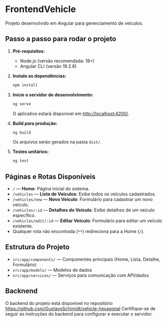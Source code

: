 # FrontendVehicle

Projeto desenvolvido em Angular para gerenciamento de veículos.

## Passo a passo para rodar o projeto

1. **Pré-requisitos:**
   - Node.js (versão recomendada: 18+)
   - Angular CLI (versão 19.2.8)

2. **Instale as dependências:**
   ```bash
   npm install
   ```

3. **Inicie o servidor de desenvolvimento:**
   ```bash
   ng serve
   ```
   O aplicativo estará disponível em [http://localhost:4200/](http://localhost:4200/).

4. **Build para produção:**
   ```bash
   ng build
   ```
   Os arquivos serão gerados na pasta `dist/`.

5. **Testes unitários:**
   ```bash
   ng test
   ```

## Páginas e Rotas Disponíveis

- `/` — **Home**: Página inicial do sistema.
- `/vehicles` — **Lista de Veículos**: Exibe todos os veículos cadastrados.
- `/vehicles/new` — **Novo Veículo**: Formulário para cadastrar um novo veículo.
- `/vehicles/:id` — **Detalhes do Veículo**: Exibe detalhes de um veículo específico.
- `/vehicles/edit/:id` — **Editar Veículo**: Formulário para editar um veículo existente.
- Qualquer rota não encontrada (`**`) redireciona para a Home (`/`).

## Estrutura do Projeto

- `src/app/components/` — Componentes principais (Home, Lista, Detalhe, Formulário)
- `src/app/models/` — Modelos de dados
- `src/app/services/` — Serviços para comunicação com API/dados

## Backnend
O backend do projeto está disponível no repositório https://github.com/GustavoSchimidt/vehicle-hexagonal
Certifique-se de seguir as instruções do backend para configurar e executar o servidor.
